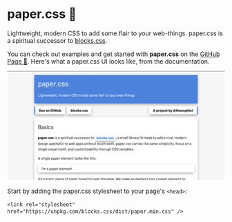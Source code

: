 # paper.css 📜

Lightweight, modern CSS to add some flair to your web-things. paper.css is a spiritual successor to [blocks.css](https://github.com/thesephist/blocks.css).

You can check out examples and get started with **paper.css** on the [GitHub Page 📖](https://thesephist.github.io/paper.css/). Here's what a paper.css UI looks like, from the documentation.

![paper.css demo](assets/screenshot.png)

Start by adding the paper.css stylesheet to your page's `<head>`:

```
<link rel="stylesheet" href="https://unpkg.com/blocks.css/dist/paper.min.css" />
```

